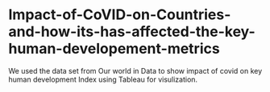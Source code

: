 # Impact-of-CoVID-on-Countries-and-how-its-has-affected-the-key-human-developement-metrics

We used the data set from Our world in Data to show impact of covid on key human development Index using Tableau for visulization.
